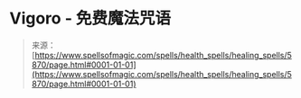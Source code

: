 <!--yml

category: 未分类

date: 2024-06-12 18:40:11

-->

# Vigoro - 免费魔法咒语

> 来源：[https://www.spellsofmagic.com/spells/health_spells/healing_spells/5870/page.html#0001-01-01](https://www.spellsofmagic.com/spells/health_spells/healing_spells/5870/page.html#0001-01-01)
